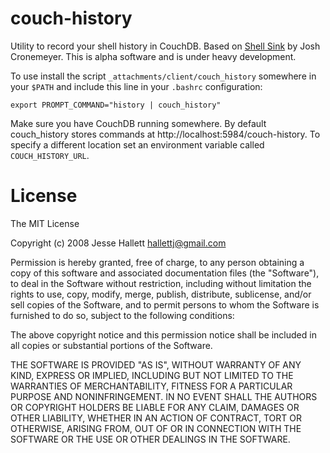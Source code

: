 couch-history
==============

Utility to record your shell history in CouchDB. Based on [Shell Sink][] by
Josh Cronemeyer. This is alpha software and is under heavy development.

[Shell Sink]: http://shellsink.com/

To use install the script `_attachments/client/couch_history` somewhere in your
`$PATH` and include this line in your `.bashrc` configuration:

    export PROMPT_COMMAND="history | couch_history"

Make sure you have CouchDB running somewhere. By default couch_history stores
commands at http://localhost:5984/couch-history. To specify a different
location set an environment variable called `COUCH_HISTORY_URL`.


License
========

The MIT License

Copyright (c) 2008 Jesse Hallett <hallettj@gmail.com>

Permission is hereby granted, free of charge, to any person obtaining a copy
of this software and associated documentation files (the "Software"), to deal
in the Software without restriction, including without limitation the rights
to use, copy, modify, merge, publish, distribute, sublicense, and/or sell
copies of the Software, and to permit persons to whom the Software is
furnished to do so, subject to the following conditions:

The above copyright notice and this permission notice shall be included in
all copies or substantial portions of the Software.

THE SOFTWARE IS PROVIDED "AS IS", WITHOUT WARRANTY OF ANY KIND, EXPRESS OR
IMPLIED, INCLUDING BUT NOT LIMITED TO THE WARRANTIES OF MERCHANTABILITY,
FITNESS FOR A PARTICULAR PURPOSE AND NONINFRINGEMENT. IN NO EVENT SHALL THE
AUTHORS OR COPYRIGHT HOLDERS BE LIABLE FOR ANY CLAIM, DAMAGES OR OTHER
LIABILITY, WHETHER IN AN ACTION OF CONTRACT, TORT OR OTHERWISE, ARISING FROM,
OUT OF OR IN CONNECTION WITH THE SOFTWARE OR THE USE OR OTHER DEALINGS IN
THE SOFTWARE.
